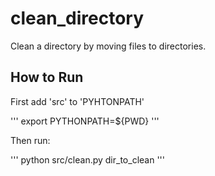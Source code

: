 # clean_directory
Clean a directory by moving files to directories.

## How to Run
First add 'src' to 'PYHTONPATH'

'''
export PYTHONPATH=${PWD}
'''

Then run:

'''
python src/clean.py dir_to_clean
'''

